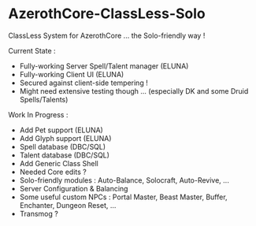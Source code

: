 # AzerothCore-ClassLess-Solo

ClassLess System for AzerothCore ... the Solo-friendly way !

Current State :
- Fully-working Server Spell/Talent manager (ELUNA)
- Fully-working Client UI (ELUNA)
- Secured against client-side tempering !
- Might need extensive testing though ... (especially DK and some Druid Spells/Talents)

Work In Progress :
- Add Pet support (ELUNA)
- Add Glyph support (ELUNA)
- Spell database (DBC/SQL)
- Talent database (DBC/SQL)
- Add Generic Class Shell
- Needed Core edits ?
- Solo-friendly modules : Auto-Balance, Solocraft, Auto-Revive, ...
- Server Configuration & Balancing
- Some useful custom NPCs : Portal Master, Beast Master, Buffer, Enchanter, Dungeon Reset, ...
- Transmog ?


